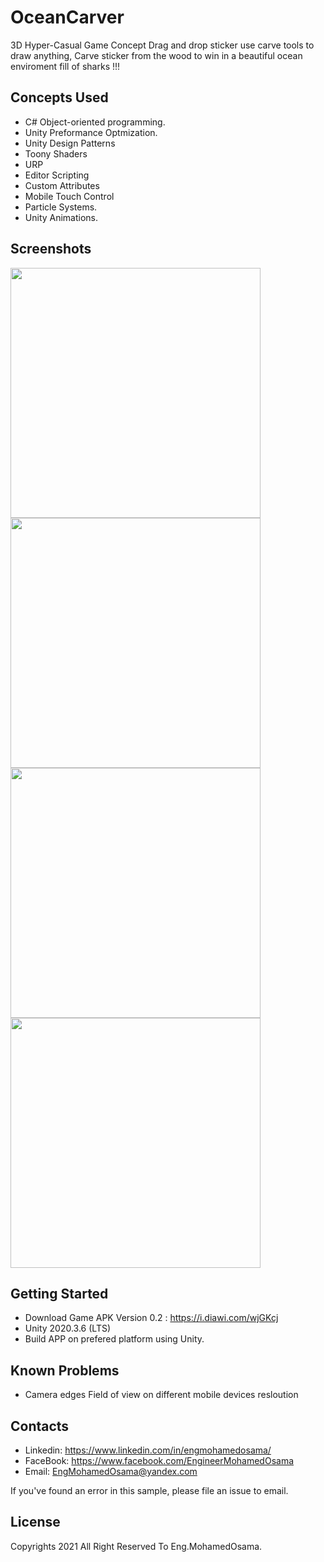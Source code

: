 # OceanCarver
3D Hyper-Casual Game Concept Drag and drop sticker
use carve tools to draw anything,
Carve sticker from the wood to win
in a beautiful ocean enviroment fill of sharks !!!

Concepts Used
---------------
* C# Object-oriented programming.
* Unity Preformance Optmization.
* Unity Design Patterns
* Toony Shaders
* URP
* Editor Scripting
* Custom Attributes
* Mobile Touch Control
* Particle Systems.
* Unity Animations.

Screenshots
-------------

<img src="Recordings/image1.jpg" height="400" /> <img src="Recordings/image2.jpg" height="400"/> <img src="Recordings/image3.jpg" height="400"/>  <img src="Recordings/image4.jpg" height="400"/>  

Getting Started
---------------
- Download Game APK Version 0.2 : https://i.diawi.com/wjGKcj
- Unity 2020.3.6 (LTS)
- Build APP on prefered platform using Unity.

Known Problems
--------------

- Camera edges Field of view on different mobile devices resloution

Contacts
-------

- Linkedin: https://www.linkedin.com/in/engmohamedosama/
- FaceBook: https://www.facebook.com/EngineerMohamedOsama
- Email: EngMohamedOsama@yandex.com

If you've found an error in this sample, please file an issue to email.

License
-------

Copyrights 2021 All Right Reserved To Eng.MohamedOsama.
